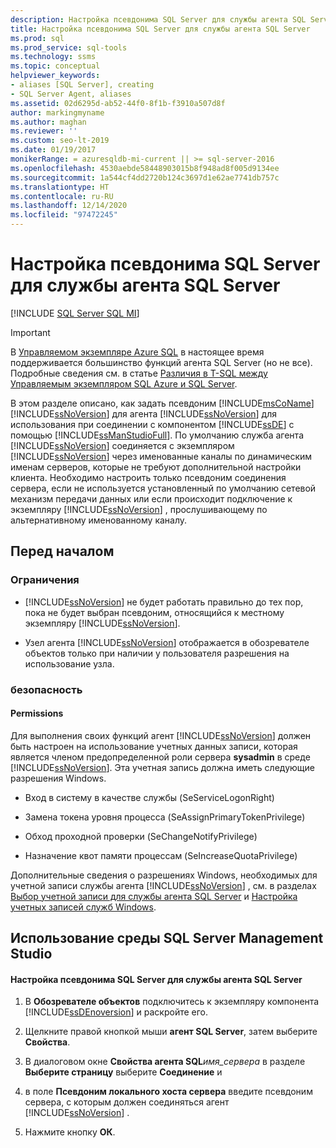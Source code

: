 ```yaml
---
description: Настройка псевдонима SQL Server для службы агента SQL Server
title: Настройка псевдонима SQL Server для службы агента SQL Server
ms.prod: sql
ms.prod_service: sql-tools
ms.technology: ssms
ms.topic: conceptual
helpviewer_keywords:
- aliases [SQL Server], creating
- SQL Server Agent, aliases
ms.assetid: 02d6295d-ab52-44f0-8f1b-f3910a507d8f
author: markingmyname
ms.author: maghan
ms.reviewer: ''
ms.custom: seo-lt-2019
ms.date: 01/19/2017
monikerRange: = azuresqldb-mi-current || >= sql-server-2016
ms.openlocfilehash: 4530aebde58448903015b8f948ad8f005d9134ee
ms.sourcegitcommit: 1a544cf4dd2720b124c3697d1e62ae7741db757c
ms.translationtype: HT
ms.contentlocale: ru-RU
ms.lasthandoff: 12/14/2020
ms.locfileid: "97472245"
---
```

# <a name="set-a-sql-server-alias-for-the-sql-server-agent-service"></a>Настройка псевдонима SQL Server для службы агента SQL Server

[!INCLUDE [SQL Server SQL MI](../../includes/applies-to-version/sql-asdbmi.md)]

> [!IMPORTANT]  
> В [Управляемом экземпляре Azure SQL](/azure/sql-database/sql-database-managed-instance) в настоящее время поддерживается большинство функций агента SQL Server (но не все). Подробные сведения см. в статье [Различия в T-SQL между Управляемым экземпляром SQL Azure и SQL Server](/azure/sql-database/sql-database-managed-instance-transact-sql-information#sql-server-agent).

В этом разделе описано, как задать псевдоним [!INCLUDE[msCoName](../../includes/msconame_md.md)] [!INCLUDE[ssNoVersion](../../includes/ssnoversion-md.md)] для агента [!INCLUDE[ssNoVersion](../../includes/ssnoversion-md.md)] для использования при соединении с компонентом [!INCLUDE[ssDE](../../includes/ssde_md.md)] с помощью [!INCLUDE[ssManStudioFull](../../includes/ssmanstudiofull-md.md)]. По умолчанию служба агента [!INCLUDE[ssNoVersion](../../includes/ssnoversion-md.md)] соединяется с экземпляром [!INCLUDE[ssNoVersion](../../includes/ssnoversion-md.md)] через именованные каналы по динамическим именам серверов, которые не требуют дополнительной настройки клиента. Необходимо настроить только псевдоним соединения сервера, если не используется установленный по умолчанию сетевой механизм передачи данных или если происходит подключение к экземпляру [!INCLUDE[ssNoVersion](../../includes/ssnoversion-md.md)] , прослушивающему по альтернативному именованному каналу.  

## <a name="before-you-begin"></a><a name="BeforeYouBegin"></a>Перед началом  
  
### <a name="limitations-and-restrictions"></a><a name="Restrictions"></a>Ограничения  
  
-   [!INCLUDE[ssNoVersion](../../includes/ssnoversion-md.md)] не будет работать правильно до тех пор, пока не будет выбран псевдоним, относящийся к местному экземпляру [!INCLUDE[ssNoVersion](../../includes/ssnoversion-md.md)].  
  
-   Узел агента [!INCLUDE[ssNoVersion](../../includes/ssnoversion-md.md)] отображается в обозревателе объектов только при наличии у пользователя разрешения на использование узла.  
  
### <a name="security"></a><a name="Security"></a>безопасность  
  
#### <a name="permissions"></a><a name="Permissions"></a>Permissions  
Для выполнения своих функций агент [!INCLUDE[ssNoVersion](../../includes/ssnoversion-md.md)] должен быть настроен на использование учетных данных записи, которая является членом предопределенной роли сервера **sysadmin** в среде [!INCLUDE[ssNoVersion](../../includes/ssnoversion-md.md)]. Эта учетная запись должна иметь следующие разрешения Windows.  
  
-   Вход в систему в качестве службы (SeServiceLogonRight)  
  
-   Замена токена уровня процесса (SeAssignPrimaryTokenPrivilege)  
  
-   Обход проходной проверки (SeChangeNotifyPrivilege)  
  
-   Назначение квот памяти процессам (SeIncreaseQuotaPrivilege)  
  
Дополнительные сведения о разрешениях Windows, необходимых для учетной записи службы агента [!INCLUDE[ssNoVersion](../../includes/ssnoversion-md.md)] , см. в разделах [Выбор учетной записи для службы агента SQL Server](../../ssms/agent/select-an-account-for-the-sql-server-agent-service.md) и [Настройка учетных записей служб Windows](../../database-engine/configure-windows/configure-windows-service-accounts-and-permissions.md).  
  
## <a name="using-sql-server-management-studio"></a><a name="SSMSProcedure"></a>Использование среды SQL Server Management Studio  
  
#### <a name="to-set-a-sql-server-alias-for-the-sql-server-agent-service"></a>Настройка псевдонима SQL Server для службы агента SQL Server  
  
1.  В **Обозревателе объектов** подключитесь к экземпляру компонента [!INCLUDE[ssDEnoversion](../../includes/ssdenoversion_md.md)] и раскройте его.  
  
2.  Щелкните правой кнопкой мыши **агент SQL Server**, затем выберите **Свойства**.  
  
3.  В диалоговом окне **Свойства агента SQL**_имя\_сервера_ в разделе **Выберите страницу** выберите **Соединение** и  
  
4.  в поле **Псевдоним локального хоста сервера** введите псевдоним сервера, с которым должен соединяться агент [!INCLUDE[ssNoVersion](../../includes/ssnoversion-md.md)] .  
  
5.  Нажмите кнопку **ОК**.  
